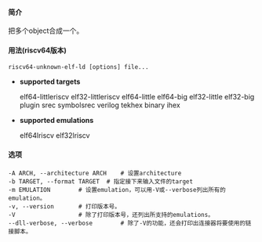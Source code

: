#### 简介

把多个object合成一个。

#### 用法(riscv64版本)

```
riscv64-unknown-elf-ld [options] file...
```

- **supported targets**

   elf64-littleriscv elf32-littleriscv elf64-little elf64-big elf32-little elf32-big plugin srec symbolsrec verilog tekhex binary ihex

- **supported emulations**

  elf64lriscv elf32lriscv

#### 选项

```
-A ARCH, --architecture ARCH	# 设置architecture
-b TARGET, --format TARGET  # 指定接下来输入文件的target
-m EMULATION		# 设置emulation，可以用-V或--verbose列出所有的emulation。
-v, --version		# 打印版本号。
-V					# 除了打印版本号，还列出所支持的emulations。
--dll-verbose, --verbose		# 除了-V的功能，还会打印出连接器将要使用的链接脚本。
```

